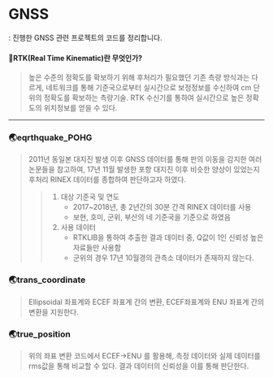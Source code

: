 # GNSS
  
 : 진행한 GNSS 관련 프로젝트의 코드를 정리합니다.
     
#### 🚩RTK(Real Time Kinematic)란 무엇인가?
 >  높은 수준의 정확도를 확보하기 위해 후처리가 필요했던 기존 측량 방식과는 다르게, 네트워크를 통해 기준국으로부터 실시간으로 보정정보를 수신하여 cm 단위의 정확도를 확보하는 측량기술. RTK 수신기를 통하여 실시간으로 높은 정확도의 위치정보를 얻을 수 있다.
   
---
  
### 🌏eqrthquake_POHG
 >  2011년 동일본 대지진 발생 이후 GNSS 데이터를 통해 판의 이동을 감지한 여러 논문들을 참고하여, 17년 11월 발생한 포항 대지진 이후 비슷한 양상이 있었는지 후처리 RINEX 데이터를 종합하여 판단하고자 하였다.
 >    
 >>1. 대상 기준국 및 연도
 >>    * 2017~2018년, 총 2년간의 30분 간격 RINEX 데이터를 사용
 >>    * 보현, 호미, 군위, 부산의 네 기준국을 기준으로 하였음
 >>2. 사용 데이터
 >>    + RTKLIB을 통하여 추출한 결과 데이터 중, Q값이 1인 신뢰성 높은 자료들만 사용함
 >>    + 군위의 경우 17년 10월경의 관측소 데이터가 존재하지 않는다.  
 
### 🌏trans_coordinate
 >  Ellipsoidal 좌표계와 ECEF 좌표계 간의 변환, ECEF좌표계와 ENU 좌표계 간의 변환을 지원한다.  

### 🌏true_position
 >  위의 좌표 변환 코드에서 ECEF->ENU 를 활용해, 측정 데이터와 실제 데이터를 rms값을 통해 비교할 수 있다. 결과 데이터의 신뢰성을 이를 통해 판단한다.
